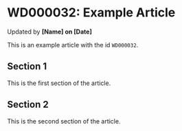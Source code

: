# WD000032: Example Article #
Updated by **[Name] on [Date]**

This is an example article with the id `WD000032`.

## Section 1

This is the first section of the article.

## Section 2

This is the second section of the article.
